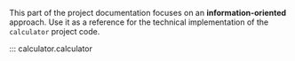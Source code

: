 This part of the project documentation focuses on
an **information-oriented** approach. Use it as a
reference for the technical implementation of the
`calculator` project code.

::: calculator.calculator